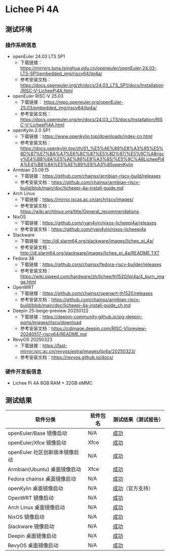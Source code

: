 # Lichee Pi 4A

## 测试环境

### 操作系统信息

- openEuler 24.03 LTS SP1
    - 下载链接：https://mirrors.tuna.tsinghua.edu.cn/openeuler/openEuler-24.03-LTS-SP1/embedded_img/riscv64/lpi4a/
    - 参考安装文档：https://docs.openeuler.org/zh/docs/24.03_LTS_SP1/docs/Installation/RISC-V-LicheePi4A.html
- openEuler RISC-V 25.03
    - 下载链接： https://repo.openeuler.org/openEuler-25.03/embedded_img/riscv64/lpi4a/
    - 参考安装文档：https://docs.openeuler.org/en/docs/24.03_LTS/docs/Installation/RISC-V-LicheePi4A.html
- openKylin 2.0 SP1
    - 下载链接：https://www.openkylin.top/downloads/index-cn.html
    - 参考安装文档：https://docs.openkylin.top/zh/01_%E5%AE%89%E8%A3%85%E5%8D%87%E7%BA%A7%E6%8C%87%E5%8D%97/%E5%9C%A8riscv%E4%B8%8A%E5%AE%89%E8%A3%85/%E5%9C%A8LicheePi4A%E4%B8%8A%E5%AE%89%E8%A3%85openKylin
- Armbian 23.09.15
    - 下载链接：https://github.com/chainsx/armbian-riscv-build/releases
    - 参考安装文档：https://github.com/chainsx/armbian-riscv-build/blob/main/doc/licheepi-4a-install-guide.md
- Arch Linux
    - 下载链接：https://mirror.iscas.ac.cn/archriscv/images/
    - 参考安装文档：https://wiki.archlinux.org/title/General_recommendations
- NixOS
    - 下载链接：https://github.com/ryan4yin/nixos-licheepi4a/releases
    - 参考安装文档：https://github.com/ryan4yin/nixos-licheepi4a
- Slackware
    - 下载链接：http://dl.slarm64.org/slackware/images/lichee_pi_4a/
    - 参考安装文档：http://dl.slarm64.org/slackware/images/lichee_pi_4a/README.TXT
- Fedora 38
    - 下载链接：https://github.com/chainsx/fedora-riscv-builder/releases
    - 参考安装文档：https://wiki.sipeed.com/hardware/zh/lichee/th1520/lpi4a/4_burn_image.html
- OpenWRT
    - 下载链接：https://github.com/chainsx/openwrt-th1520/releases
    - 参考安装文档：https://github.com/chainsx/armbian-riscv-build/blob/main/doc/licheepi-4a-install-guide_ch.md
- Deepin 25-beige-preview 20250122
    - 下载链接：https://deepin-community.github.io/sig-deepin-ports/images/riscv/download
    - 参考安装文档：https://cdimage.deepin.com/RISC-V/preview-20240517-riscv64/README.md
- RevyOS 20250323
    - 下载链接：https://fast-mirror.isrc.ac.cn/revyos/extra/images/lpi4a/20250323/
    - 参考安装文档：https://revyos.github.io/docs/

### 硬件开发板信息

- Lichee Pi 4A 8GB RAM + 32GB eMMC

## 测试结果

| 软件分类                       | 软件包名 | 测试结果（测试报告）          |
|--------------------------------|----------|-------------------------------|
| openEuler/Base 镜像启动        | N/A      | [成功][oERV]                  |
| openEuler/Xfce 镜像启动        | Xfce     | [成功][oERV]                  |
| openEuler 社区创新版本镜像启动 | N/A      | [成功][openEuler]             |
| Armbian(Ubuntu) 桌面镜像启动   | Xfce     | [成功][Armbian]               |
| Fedora chainsx 桌面镜像启动    | N/A      | [成功][Fedora]                |
| openKylin 桌面镜像启动         | N/A      | [成功][openKylin]（官方支持） |
| OpenWRT 镜像启动               | N/A      | [成功][OpenWRT]               |
| Arch Linux 桌面镜像启动        | N/A      | [成功][ArchLinux]             |
| NixOS 镜像启动                 | N/A      | [成功][NixOS]                 |
| Slackware 镜像启动             | N/A      | [成功][Slackware]             |
| Deepin 桌面镜像启动            | N/A      | [成功][Deepin]                |
| RevyOS 桌面镜像启动            | N/A      | [成功][RevyOS]                |


[oERV]: ./openEuler/README_zh.md
[openEuler]: ./openEuler/Innovation_zh.md
[Fedora]: ./Fedora/README_chainsx_zh.md
[Armbian]: ./Armbian/README_zh.md
[openKylin]: ./openKylin/README_zh.md
[OpenWRT]: ./OpenWRT/README_zh.md
[ArchLinux]: ./ArchLinux/README_zh.md
[Deepin]: ./Deepin/README_zh.md
[RevyOS]: ./RevyOS/README_zh.md
[NixOS]: ./NixOS/README_zh.md
[Slackware]: ./Slackware/README_zh.md
